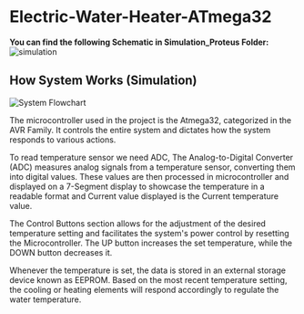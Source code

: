 # Electric-Water-Heater-ATmega32

**You can find the following Schematic in Simulation_Proteus Folder:**
![simulation](https://private-user-images.githubusercontent.com/101402062/293686449-56632ea2-7846-4685-b779-80f4fb97885e.png?jwt=eyJhbGciOiJIUzI1NiIsInR5cCI6IkpXVCJ9.eyJpc3MiOiJnaXRodWIuY29tIiwiYXVkIjoicmF3LmdpdGh1YnVzZXJjb250ZW50LmNvbSIsImtleSI6ImtleTUiLCJleHAiOjE3MDQxOTY5NzgsIm5iZiI6MTcwNDE5NjY3OCwicGF0aCI6Ii8xMDE0MDIwNjIvMjkzNjg2NDQ5LTU2NjMyZWEyLTc4NDYtNDY4NS1iNzc5LTgwZjRmYjk3ODg1ZS5wbmc_WC1BbXotQWxnb3JpdGhtPUFXUzQtSE1BQy1TSEEyNTYmWC1BbXotQ3JlZGVudGlhbD1BS0lBVkNPRFlMU0E1M1BRSzRaQSUyRjIwMjQwMTAyJTJGdXMtZWFzdC0xJTJGczMlMkZhd3M0X3JlcXVlc3QmWC1BbXotRGF0ZT0yMDI0MDEwMlQxMTU3NThaJlgtQW16LUV4cGlyZXM9MzAwJlgtQW16LVNpZ25hdHVyZT04MDQzYmY2OGQ1ZjcxZjgxYjQ3Zjg0MTMyYTk4Yzc3ZGVlNGM4YmNlOTc5NDZkZWQwZDA2NTQwMDE5ZTNhYmY3JlgtQW16LVNpZ25lZEhlYWRlcnM9aG9zdCZhY3Rvcl9pZD0wJmtleV9pZD0wJnJlcG9faWQ9MCJ9.5VZKS68klYES_RBY5A4aR9gPllOEgtp03e9U0wwvnCY)



## How System Works (Simulation)
![System Flowchart](https://private-user-images.githubusercontent.com/101402062/293686806-9de1840b-7bc1-4548-94e5-44e4d2f5b4c7.png?jwt=eyJhbGciOiJIUzI1NiIsInR5cCI6IkpXVCJ9.eyJpc3MiOiJnaXRodWIuY29tIiwiYXVkIjoicmF3LmdpdGh1YnVzZXJjb250ZW50LmNvbSIsImtleSI6ImtleTUiLCJleHAiOjE3MDQxOTY5NzgsIm5iZiI6MTcwNDE5NjY3OCwicGF0aCI6Ii8xMDE0MDIwNjIvMjkzNjg2ODA2LTlkZTE4NDBiLTdiYzEtNDU0OC05NGU1LTQ0ZTRkMmY1YjRjNy5wbmc_WC1BbXotQWxnb3JpdGhtPUFXUzQtSE1BQy1TSEEyNTYmWC1BbXotQ3JlZGVudGlhbD1BS0lBVkNPRFlMU0E1M1BRSzRaQSUyRjIwMjQwMTAyJTJGdXMtZWFzdC0xJTJGczMlMkZhd3M0X3JlcXVlc3QmWC1BbXotRGF0ZT0yMDI0MDEwMlQxMTU3NThaJlgtQW16LUV4cGlyZXM9MzAwJlgtQW16LVNpZ25hdHVyZT04ZGU1Mjc2MTA1OGVjMzExNTllMWEzNGYzYTkyNDdhMGYxZjVkNDA3MzJhNGU4ODEyZGFlMWYxNjc1ZTRlMzE4JlgtQW16LVNpZ25lZEhlYWRlcnM9aG9zdCZhY3Rvcl9pZD0wJmtleV9pZD0wJnJlcG9faWQ9MCJ9.8AIeNFAoAuw-JOG84tnrUgja18LznpKNZz41hbOkAuQ)

<p> The microcontroller used in the project is the Atmega32, categorized in the AVR Family. It controls the entire system and dictates how the system responds to various actions.</p>

<p> To read temperature sensor we need ADC, The Analog-to-Digital Converter (ADC) measures analog signals from a temperature sensor, converting them into digital values. These values are then processed in microcontroller and displayed on a 7-Segment display to showcase the temperature in a readable format and Current value displayed is the Current temperature value. </p>

<p>The Control Buttons section allows for the adjustment of the desired temperature setting and facilitates the system's power control by resetting the Microcontroller. The UP button increases the set temperature, while the DOWN button decreases it.</p>
<p>Whenever the temperature is set, the data is stored in an external storage device known as EEPROM. Based on the most recent temperature setting, the cooling or heating elements will respond accordingly to regulate the water temperature.</p>

